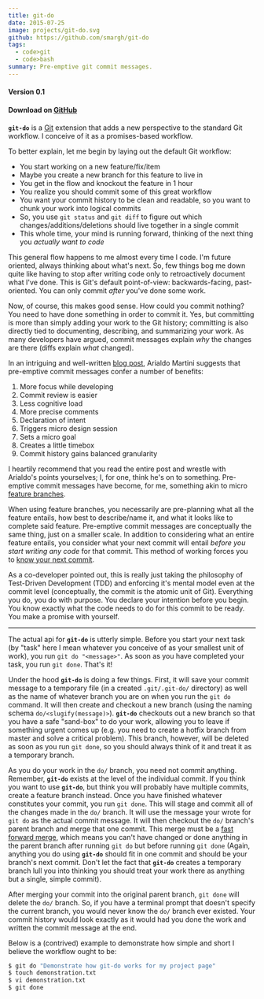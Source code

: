 ```yaml
---
title: git-do
date: 2015-07-25
image: projects/git-do.svg
github: https://github.com/smargh/git-do
tags:
  - code>git
  - code>bash
summary: Pre-emptive git commit messages.
---
```

#### Version 0.1

#### Download on [GitHub](https://github.com/smargh/git-do)

**`git-do`** is a [Git](https://git-scm.com/) extension that adds a new perspective to the standard Git workflow. I conceive of it as a promises-based workflow.

To better explain, let me begin by laying out the default Git workflow:

  + You start working on a new feature/fix/item
  + Maybe you create a new branch for this feature to live in
  + You get in the flow and knockout the feature in 1 hour
  + You realize you should commit some of this great workflow
  + You want your commit history to be clean and readable, so you want to chunk your work into logical commits
  + So, you use `git status` and `git diff` to figure out which changes/additions/deletions should live together in a single commit
  + This whole time, your mind is running forward, thinking of the next thing you *actually want to code*

This general flow happens to me almost every time I code. I'm future oriented, always thinking about what's next. So, few things bog me down quite like having to stop after writing code only to retroactively document what I've done. This is Git's default point-of-view: backwards-facing, past-oriented. You can only commit *after* you've done some work.

Now, of course, this makes good sense. How could you commit nothing? You need to have done something in order to commit it. Yes, but committing is more than simply adding your work to the Git history; committing is also directly tied to documenting, describing, and summarizing your work. As many developers have argued, commit messages explain *why* the changes are there (diffs explain *what* changed).

In an intriguing and well-written [blog post](https://arialdomartini.wordpress.com/2012/09/03/pre-emptive-commit-comments/), Arialdo Martini suggests that pre-emptive commit messages confer a number of benefits:

  1. More focus while developing
  2. Commit review is easier
  3. Less cognitive load
  4. More precise comments
  5. Declaration of intent
  6. Triggers micro design session
  7. Sets a micro goal
  8. Creates a little timebox
  9. Commit history gains balanced granularity

I heartily recommend that you read the entire post and wrestle with Arialdo's points yourselves; I, for one, think he's on to something. Pre-emptive commit messages have become, for me, something akin to micro [feature branches]().

When using feature branches, you necessarily are pre-planning what all the feature entails, how best to describe/name it, and what it looks like to complete said feature. Pre-emptive commit messages are conceptually the same thing, just on a smaller scale. In addition to considering what an entire feature entails, you consider what your next commit will entail *before you start writing any code* for that commit. This method of working forces you to [know your next commit](http://programmer.97things.oreilly.com/wiki/index.php/Know_Your_Next_Commit).

As a co-developer pointed out, this is really just taking the philosophy of Test-Driven Development (TDD) and enforcing it's mental model even at the commit level (conceptually, the commit is the atomic unit of Git). Everything you do, you do with purpose. You declare your intention before you begin. You know exactly what the code needs to do for this commit to be ready. You make a promise with yourself.

- - -

The actual api for **`git-do`** is utterly simple. Before you start your next task (by "task" here I mean whatever you conceive of as your smallest unit of work), you run `git do "<message>"`. As soon as you have completed your task, you run `git done`. That's it!

Under the hood **`git-do`** is doing a few things. First, it will save your commit message to a temporary file (in a created `.git/.git-do/` directory) as well as the name of whatever branch you are on when you run the `git do` command. It will then create and checkout a new branch (using the naming schema `do/<slugify(message)>`). **`git-do`** checkouts out a new branch so that you have a safe "sand-box" to do your work, allowing you to leave if something urgent comes up (e.g. you need to create a hotfix branch from master and solve a critical problem). This branch, however, will be deleted as soon as you run `git done`, so you should always think of it and treat it as a temporary branch.

As you do your work in the `do/` branch, you need not commit anything. Remember, **`git-do`** exists at the level of the individual commit. If you think you want to use **`git-do`**, but think you will probably have multiple commits, create a feature branch instead. Once you have finished whatever constitutes your commit, you run `git done`. This will stage and commit all of the changes made in the `do/` branch. It will use the message your wrote for `git do` as the actual commit message. It will then checkout the `do/` branch's parent branch and merge that one commit. This merge must be a [fast forward merge](), which means you can't have changed or done anything in the parent branch after running `git do` but before running `git done` (Again, anything you do using **`git-do`** should fit in one commit and should be your branch's next commit. Don't let the fact that **`git-do`** creates a temporary branch lull you into thinking you should treat your work there as anything but a single, simple commit).

After merging your commit into the original parent branch, `git done` will delete the `do/` branch. So, if you have a terminal prompt that doesn't specify the current branch, you would never know the `do/` branch ever existed. Your commit history would look exactly as it would had you done the work and written the commit message at the end.

Below is a (contrived) example to demonstrate how simple and short I believe the workflow ought to be:

~~~bash
$ git do "Demonstrate how git-do works for my project page"
$ touch demonstration.txt
$ vi demonstration.txt
$ git done
~~~

